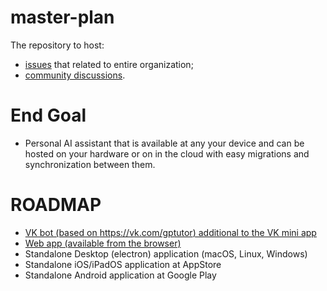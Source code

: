 # master-plan

The repository to host:
* [issues](https://github.com/deep-assistant/master-plan/issues) that related to entire organization;
* [community discussions](https://github.com/deep-assistant/master-plan/discussions).

# End Goal

* Personal AI assistant that is available at any your device and can be hosted on your hardware or on in the cloud with easy migrations and synchronization between them.


# ROADMAP

* [VK bot (based on https://vk.com/gptutor) additional to the VK mini app](https://github.com/deep-assistant/master-plan/issues/1) 
* [Web app (available from the browser)](https://github.com/deep-assistant/master-plan/issues/2)
* Standalone Desktop (electron) application (macOS, Linux, Windows)
* Standalone iOS/iPadOS application at AppStore
* Standalone Android application at Google Play





